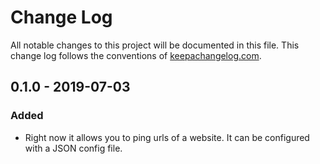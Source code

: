# Change Log
All notable changes to this project will be documented in this file. This change log follows the conventions of [keepachangelog.com](http://keepachangelog.com/).

## 0.1.0 - 2019-07-03
### Added
- Right now it allows you to ping urls of a website. It can be configured with a JSON config file.
